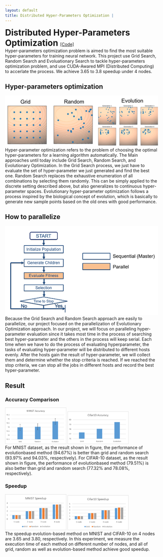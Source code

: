 ```yaml
---
layout: default
title: Distributed Hyper-Parameters Optimization | 
---
```

<div>
	<h1 style="display:inline;"> Distributed Hyper-Parameters Optimization </h1> 
	<a href="https://github.com/aa10402tw/Distributed-Hyper-Parameters-Optimization"> [Code] </a> 
</div>
Hyper-parameters optimization problem is aimed to find the most suitable hyper-parameters for training neural network. This project use Grid Search, Random Search and Evoluationary Search to tackle hyper-parameters optimization problem, and use CUDA-Awared MPI (Distributed Computing) to accerlate the process. We achieve 3.65 to 3.8 speedup under 4 nodes.

## Hyper-parameters optimization 
<img src = "./images/DHPO/HBO.png" class="projectDetailImg">
Hyper-parameter optimization refers to the problem of choosing the optimal hyper-parameters for a learning algorithm automatically. The Main approaches until today include Grid Search,
Random Search, and Evolutionary Optimization. In the Grid Search process, we just have to evaluate the set of hyper-parameter we just generated and find the best one. Random Search replaces the exhaustive enumeration of all combinations by selecting them randomly. This can be simply applied to the discrete setting described above, but also generalizes to continuous hyper-parameter spaces.
Evolutionary hyper-parameter optimization follows a process inspired by the biological concept of evolution, which is basically to generate new sample points based on the old ones with good performance. 

## How to parallelize
<img src = "./images/DHPO/evolution_algorithm.png" class="projectDetailImg"> <br/>
Because the Grid Search and Random Search approach are easily to parallelize, our project focused on the parallelization of Evolutionary Optimization approach. In our project, we will focus on paralleling hyper-parameter evaluation since it takes most time in the process of searching best
hyper-parameter and the others in the process will keep serial. Each time when we have to do the process of evaluating hyperparameter, the tasks of evaluating hyper-parameter will be distributed to different hosts evenly. After the hosts gain the result of hyper-parameter, we will collect them and determine whether the stop criteria is reached. If we reached the stop criteria, we can stop
all the jobs in different hosts and record the best hyper-parameter.

## Result 
### Accuracy Comparison
<img src="./images/DHPO/mnist_acc.png" width="40%"> <img src="./images/DHPO/cifar10_acc.png" width="40%"> <br/>
For MNIST dataset, as the result shown in figure, the performance of evolutionbased method (94.67%) is better than grid and random search (93.97% and 94.03%, respectively).
For CIFAR-10 dataset, as the result shown in figure, the performance of evolutionbased method (79.51%) is also better than grid and random search (77.32% and 78.08%, respectively).

### Speedup
<img src="./images/DHPO/mnist_speedup.png" width="40%"> <img src="./images/DHPO/cifar10_speedup.png" width="40%"> <br/>
The speedup evolution-based method on MNIST and CIFAR-10 on 4 nodes are 3.65 and 3.80, respectively. 
In this experiment, we measure the execution time of each method on different number of nodes, and all of grid, random as well as evolution-based method achieve good speedup.
